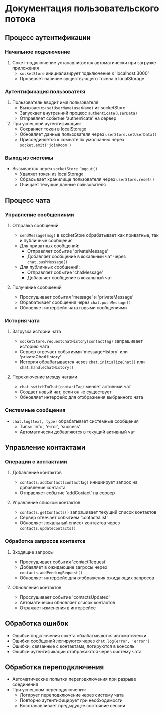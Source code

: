 # Документация пользовательского потока

## Процесс аутентификации

### Начальное подключение
1. Сокет-подключение устанавливается автоматически при загрузке приложения
   - `socketStore` инициализирует подключение к 'localhost:3000'
   - Проверяет наличие существующего токена в localStorage

### Аутентификация пользователя
1. Пользователь вводит имя пользователя
   - Вызывается `setUserName(userName)` из socketStore
   - Запускает внутренний процесс `authenticate(userData)`
   - Отправляет событие 'authenticate' на сервер
2. При успешной аутентификации:
   - Сохраняет токен в localStorage
   - Обновляет данные пользователя через `userStore.setUserData()`
   - Присоединяется к комнате по умолчанию через `socket.emit('joinRoom')`

### Выход из системы
- Вызывается через `socketStore.logout()`
  - Удаляет токен из localStorage
  - Сбрасывает хранилище пользователя через `userStore.reset()`
  - Очищает текущие данные пользователя

## Процесс чата

### Управление сообщениями
1. Отправка сообщений
   - `sendMessage(msg)` в socketStore обрабатывает как приватные, так и публичные сообщения
   - Для приватных сообщений:
     - Отправляет событие 'privateMessage'
     - Добавляет сообщение в локальный чат через `chat.pushMessage()`
   - Для публичных сообщений:
     - Отправляет событие 'chatMessage'
     - Добавляет сообщение в локальный чат

2. Получение сообщений
   - Прослушивает события 'message' и 'privateMessage'
   - Обрабатывает сообщения через `chat.pushMessage()`
   - Обновляет интерфейс чата новыми сообщениями

### История чата
1. Загрузка истории чата
   - `socketStore.requestChatHistory(contactTag)` запрашивает историю чата
   - Сервер отвечает событиями 'messageHistory' или 'privateChatHistory'
   - История обрабатывается через `chat.initializeChat()` или `chat.handleChatHistory()`

2. Переключение между чатами
   - `chat.switchToChat(contactTag)` меняет активный чат
   - Создает новый чат, если он не существует
   - Обновляет интерфейс для отображения выбранного чата

### Системные сообщения
- `chat.log(text, type)` обрабатывает системные сообщения
  - Типы: 'info', 'error', 'success'
  - Автоматически добавляются в текущий активный чат

## Управление контактами

### Операции с контактами
1. Добавление контактов
   - `contacts.addContact(contactTag)` инициирует запрос на добавление контакта
   - Отправляет событие 'addContact' на сервер

2. Управление списком контактов
   - `contacts.getContacts()` запрашивает текущий список контактов
   - Сервер отвечает событием 'contactsList'
   - Обновляет локальный список контактов через `contacts.updateContacts()`

### Обработка запросов контактов
1. Входящие запросы
   - Прослушивает события 'contactRequest'
   - Добавляет в ожидающие запросы через `contacts.addPendingRequest()`
   - Обновляет интерфейс для отображения ожидающих запросов

2. Обновления контактов
   - Прослушивает событие 'contactsUpdated'
   - Автоматически обновляет список контактов
   - Отражает изменения в интерфейсе

## Обработка ошибок
- Ошибки подключения сокета обрабатываются автоматически
- Ошибки сообщений логируются через `chat.log(error, 'error')`
- Ошибки, связанные с контактами, логируются в консоль
- Ошибки аутентификации отображаются через систему чата

## Обработка переподключения
- Автоматические попытки переподключения при разрыве соединения
- При успешном переподключении:
  - Логирует переподключение через систему чата
  - Повторно аутентифицирует при необходимости
  - Восстанавливает предыдущее состояние сессии
